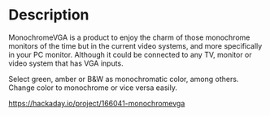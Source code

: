 # Description

MonochromeVGA is a product to enjoy the charm of those monochrome monitors of the time but in the current video systems, and more specifically in your PC monitor. Although it could be connected to any TV, monitor or video system that has VGA inputs.

Select green, amber or B&W as monochromatic color, among others. Change color to monochrome or vice versa easily.

https://hackaday.io/project/166041-monochromevga
